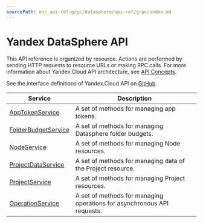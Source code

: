 ```yaml
---
sourcePath: en/_api-ref-grpc/datasphere/api-ref/grpc/index.md
---
```

# Yandex DataSphere API
This API reference is organized by resource. Actions are performed by sending HTTP requests to resource URLs or making RPC calls. For more information about Yandex.Cloud API architecture, see [API Concepts](/docs/api-design-guide/).

See the interface definitions of Yandex.Cloud API on [GitHub](https://github.com/yandex-cloud/cloudapi).

Service | Description
--- | ---
[AppTokenService](./app_token_service.md) | A set of methods for managing app tokens.
[FolderBudgetService](./folder_budget_service.md) | A set of methods for managing Datasphere folder budgets.
[NodeService](./node_service.md) | A set of methods for managing Node resources.
[ProjectDataService](./project_data_service.md) | A set of methods for managing data of the Project resource.
[ProjectService](./project_service.md) | A set of methods for managing Project resources.
[OperationService](./operation_service.md) | A set of methods for managing operations for asynchronous API requests.
